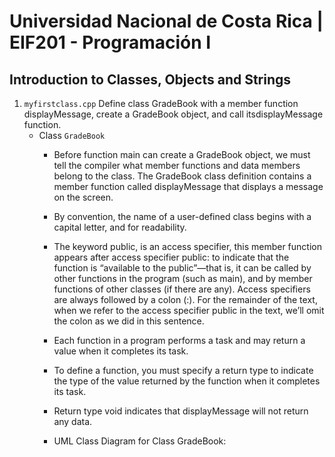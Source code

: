 # Universidad Nacional de Costa Rica | EIF201 - Programación I
## Introduction to Classes, Objects and Strings
1. ```myfirstclass.cpp``` Define class GradeBook with a member function displayMessage, create a GradeBook object, and call itsdisplayMessage function.
    - Class ```GradeBook```
        - Before function main can create a GradeBook object, we must tell the compiler what member functions and data members belong to the class. The GradeBook class definition contains a member function called displayMessage that displays a message on the screen.
        - By convention, the name of a user-defined class begins with a capital letter, and for readability.
        - The keyword public, is an access specifier, this member function appears after access specifier public: to indicate that the function is “available to the public”—that is, it can be called by other functions in the program (such as main), and by member functions of other classes (if there are any). Access specifiers are always followed by a colon (:). For the remainder of the text, when we refer to the access specifier public in the text, we’ll omit the colon as we did in this sentence.
        - Each function in a program performs a task and may return a value when it completes its task.
        - To define a function, you must specify a return type to indicate the type of the value returned by the function when it completes its task.
        - Return type void indicates that displayMessage will not return any data.
        - UML Class Diagram for Class GradeBook:
        
            [GradeBook UML]: https://github.com/mikeguzman/EIF201-Progra-I/blob/master/docs/02_objects/resources/firstclass_uml.jpg "GradeBook UML" 